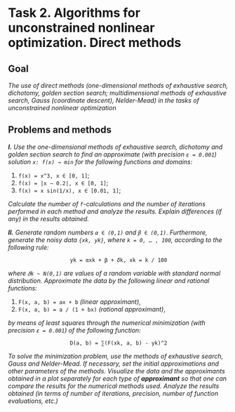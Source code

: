 # Task 2. Algorithms for unconstrained nonlinear optimization. Direct methods
## Goal
*The use of direct methods (one-dimensional methods of exhaustive search, 
dichotomy, golden section search; multidimensional methods of exhaustive search, 
Gauss (coordinate descent), Nelder-Mead) in the tasks of unconstrained nonlinear
optimization*
## Problems and methods
***I.** Use the one-dimensional methods of exhaustive search, dichotomy and golden 
section search to find an approximate (with precision `ε = 0.001`) solution 
`x: f(x) → min` for the following functions and domains:*
1. `f(x) = x^3, x ∈ [0, 1]`;
2. `f(x) = |x − 0.2|, x ∈ [0, 1]`;
3. `f(x) = x sin(1/x), x ∈ [0.01, 1]`;

*Calculate the number of `f`-calculations and the number of iterations performed in 
each method and analyze the results. Explain differences (if any) in the results 
obtained.*

***II.** Generate random numbers `α ∈ (0,1)` and `β ∈ (0,1)`. Furthermore, generate the  noisy data `{xk, yk}`, where `k = 0, … , 100`, according to the following rule:*

<center>
    <code>yk = αxk + β + 𝛿k, xk = k / 100</code>
</center>

*where `𝛿k ~ N(0,1)` are values of a random variable with standard normal 
distribution. Approximate the data by the following linear and rational functions:*
1. `F(x, a, b) = ax + b` *(linear approximant)*,
2. `F(x, a, b) = a / (1 + bx)` *(rational approximant)*,

*by means of least squares through the numerical minimization (with precision `ε = 0.001`) of the following function:*

<center>
    <code>D(a, b) = ∑(F(xk, a, b) - yk)^2</code>
</center>

*To solve the minimization problem, use the methods of exhaustive search, Gauss and  Nelder-Mead. If necessary, set the initial approximations and other parameters of the methods. Visualize the data and the approximants obtained in a plot separately for each type of **approximant** so that one can compare the results for the numerical methods used. Analyze the results obtained (in terms of number of iterations, 
precision, number of function evaluations, etc.)*